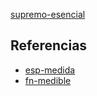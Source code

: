 [supremo-esencial](pdf/supremo-esencial.pdf)

## Referencias
- [esp-medida](./esp-medida.md)
- [fn-medible](./fn-medible.md)
